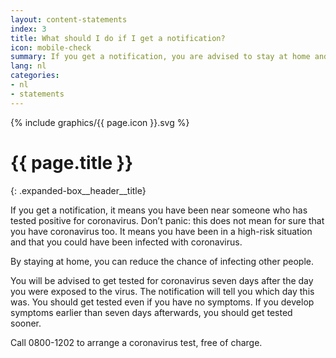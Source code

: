 ```yaml
---
layout: content-statements
index: 3
title: What should I do if I get a notification?
icon: mobile-check
summary: If you get a notification, you are advised to stay at home and get tested for coronavirus.  
lang: nl
categories:
- nl
- statements
---
```


<div class="expanded-box__header__icon">
  {% include graphics/{{ page.icon }}.svg %}
</div>

# {{ page.title }}
{: .expanded-box__header__title}

If you get a notification, it means you have been near someone who has tested positive for coronavirus. Don’t panic: this does not mean for sure that you have coronavirus too. It means you have been in a high-risk situation and that you could have been infected with coronavirus. 

By staying at home, you can reduce the chance of infecting other people.
 
You will be advised to get tested for coronavirus seven days after the day you were exposed to the virus. The notification will tell you which day this was. You should get tested even if you have no symptoms. If you develop symptoms earlier than seven days afterwards, you should get tested sooner. 

Call 0800-1202 to arrange a coronavirus test, free of charge.

